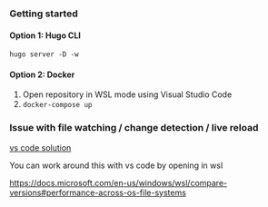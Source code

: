 ### Getting started

#### Option 1: Hugo CLI

`hugo server -D -w`

#### Option 2: Docker

1. Open repository in WSL mode using Visual Studio Code
2. `docker-compose up`

### Issue with file watching / change detection / live reload

[vs code solution](https://github.com/microsoft/WSL/issues/4739)

You can work around this with vs code by opening in wsl

https://docs.microsoft.com/en-us/windows/wsl/compare-versions#performance-across-os-file-systems

